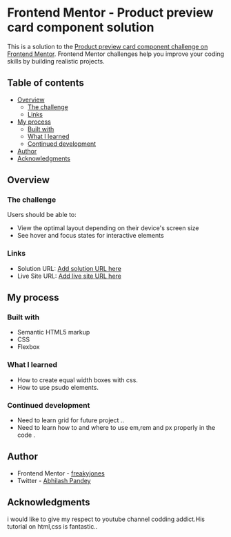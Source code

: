 # Frontend Mentor - Product preview card component solution

This is a solution to the [Product preview card component challenge on Frontend Mentor](https://www.frontendmentor.io/challenges/product-preview-card-component-GO7UmttRfa). Frontend Mentor challenges help you improve your coding skills by building realistic projects. 

## Table of contents

- [Overview](#overview)
  - [The challenge](#the-challenge)
  - [Links](#links)
- [My process](#my-process)
  - [Built with](#built-with)
  - [What I learned](#what-i-learned)
  - [Continued development](#continued-development)
- [Author](#author)
- [Acknowledgments](#acknowledgments)

## Overview

### The challenge

Users should be able to:

- View the optimal layout depending on their device's screen size
- See hover and focus states for interactive elements

### Links

- Solution URL: [Add solution URL here](https://github.com/freakyjones/product-preview-card)
- Live Site URL: [Add live site URL here](https://product-preview-card-1.netlify.app)

## My process

### Built with

- Semantic HTML5 markup
- CSS 
- Flexbox

### What I learned

 - How to create equal width boxes with css.
 - How to use psudo elements.

### Continued development

 - Need to learn grid for future project ..
 - Need to learn how to and where to use em,rem and px  properly in the code . 

## Author

- Frontend Mentor - [freakyjones](https://www.frontendmentor.io/profile/freakyjones)
- Twitter - [Abhilash Pandey](https://www.twitter.com/yourusername)



## Acknowledgments

i would like to give my respect to  youtube channel codding addict.His tutorial on html,css  is fantastic..
